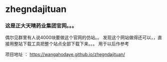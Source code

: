 # zhegndajituan

###  这是正大天晴药业集团官网。。。
偶尔见群里有人说4000块要做这个官网的仿站。。
发现这个网站做得还可以，，直接用整站下载工具把整个站点全部下载下来。。。
用于以后作参考

项目地址 ：  https://wangahodaye.github.io/zhegndajituan/


